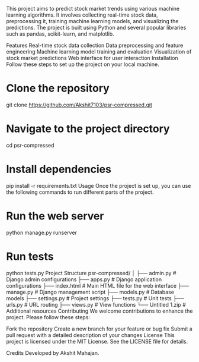 This project aims to predict stock market trends using various machine learning algorithms. It involves collecting real-time stock data, preprocessing it, training machine learning models, and visualizing the predictions. The project is built using Python and several popular libraries such as pandas, scikit-learn, and matplotlib.

Features
Real-time stock data collection
Data preprocessing and feature engineering
Machine learning model training and evaluation
Visualization of stock market predictions
Web interface for user interaction
Installation
Follow these steps to set up the project on your local machine.


# Clone the repository
git clone https://github.com/Akshit7103/psr-compressed.git

# Navigate to the project directory
cd psr-compressed

# Install dependencies
pip install -r requirements.txt
Usage
Once the project is set up, you can use the following commands to run different parts of the project.


# Run the web server
python manage.py runserver

# Run tests
python tests.py
Project Structure
psr-compressed/
│
├── admin.py            # Django admin configurations
├── apps.py             # Django application configurations
├── index.html          # Main HTML file for the web interface
├── manage.py           # Django management script
├── models.py           # Database models
├── settings.py         # Project settings
├── tests.py            # Unit tests
├── urls.py             # URL routing
├── views.py            # View functions
└── Untitled 1.zip      # Additional resources
Contributing
We welcome contributions to enhance the project. Please follow these steps:

Fork the repository
Create a new branch for your feature or bug fix
Submit a pull request with a detailed description of your changes
License
This project is licensed under the MIT License. See the LICENSE file for details.

Credits
Developed by Akshit Mahajan.
